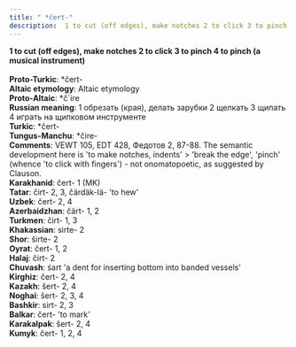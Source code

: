 ```yaml
---
title: " *čert-"
description:  1 to cut (off edges), make notches 2 to click 3 to pinch 4 to pinch (a musical instrument)
---
```

<strong> 1 to cut (off edges), make notches 2 to click 3 to pinch 4 to pinch (a musical instrument)</strong><br><br>
<strong>Proto-Turkic</strong>:  *čert-<br>
<strong>Altaic etymology</strong>:  Altaic etymology<br>
<strong> Proto-Altaic</strong>:  *č`ire<br>
<strong>Russian meaning</strong>:  1 обрезать (края), делать зарубки 2 щелкать 3 щипать 4 играть на щипковом инструменте<br>
<strong>Turkic</strong>:  *čert-<br>
<strong>Tungus-Manchu</strong>:  *čire-<br>
<strong>Comments</strong>:  VEWT 105, EDT 428, Федотов 2, 87-88. The semantic development here is 'to make notches, indents' > 'break the edge', 'pinch' (whence 'to click with fingers') - not onomatopoetic, as suggested by Clauson.<br>
<strong>Karakhanid</strong>:  čert- 1 (MK)<br>
<strong>Tatar</strong>:  čirt- 2, 3, čärdäk-lä- 'to hew'<br>
<strong>Uzbek</strong>:  čert- 2, 4<br>
<strong>Azerbaidzhan</strong>:  čärt- 1, 2<br>
<strong>Turkmen</strong>:  čirt- 1, 3<br>
<strong>Khakassian</strong>:  sirte- 2<br>
<strong>Shor</strong>:  širte- 2<br>
<strong>Oyrat</strong>:  čert- 1, 2<br>
<strong>Halaj</strong>:  čirt- 2<br>
<strong>Chuvash</strong>:  śart 'a dent for inserting bottom into banded vessels'<br>
<strong>Kirghiz</strong>:  čert- 2, 4<br>
<strong>Kazakh</strong>:  šert- 2, 4<br>
<strong>Noghai</strong>:  šert- 2, 3, 4<br>
<strong>Bashkir</strong>:  sirt- 2, 3<br>
<strong>Balkar</strong>:  čert- 'to mark'<br>
<strong>Karakalpak</strong>:  šert- 2, 4<br>
<strong>Kumyk</strong>:  čert- 1, 2, 4<br>


